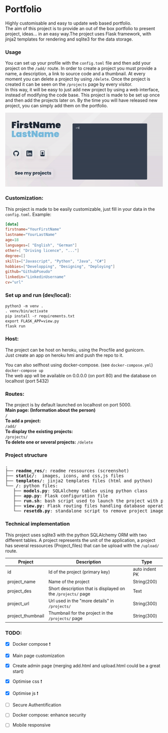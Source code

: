 # Portfolio

Highly customisable and easy to update web based portfolio.  
The aim of this project is to provide an out of the box portfolio to present project, ideas... in an easy way.The project uses Flask framework, with jinja2 templates for rendering and sqlite3 for the data storage.  

### Usage

You can set up your profile with the `config.toml` file and then add your project on the `/add/` route.
In order to create a project you must provide a name, a description, a link to source code and a thumbnail. At every moment you can delete a project by using `/delete`. Once the project is created it can be seen on the `/projects` page by every visitor.  
In this way, it will be easy to just add new project by using a web interface, instead of modifying the code base.
This project is made to be set up once and then add the projects later on. By the time you will have released new project, you can simply add them on the portfolio.  

<p align="center">
<img src="readme_res/pef.gif" width=700> 
</p>

### Customization:

This project is made to be easily customizable, just fill in your data in the `config.toml`.
Example:
```toml
[data]
firstname="YourFirstName"
lastname="YourLastName"
age=18
languages=[ "English", "German"]
other=[ "Driving licence", "..."]
degree=[]
skills=["Javascript", "Python", "Java", "C#"]
hobbies=["Developping", "Designing", "Deploying"]
github="GithubPseudo"
linkedin="LinkedinUsername"
cv="url"

```

### Set up and run (dev/local):
```
python3 -m venv .
. venv/bin/activate
pip install -r requirements.txt
export FLASK_APP=view.py
flask run
```

### Host:

The project can be host on heroku, using the Procfile and gunicorn.  
Just create an app on heroku hmi and push the repo to it.

You can also selfhost using docker-compose. (see `docker-compose.yml`)  
```docker-compose up```  
The web app wll be available on 0.0.0.0 (on port 80)
and the database on localhost (port 5432)

### Routes:

The project is by default launched on localhost on port 5000.  
**Main page: (Information about the person)**  
`/`  
**To add a project:**  
`/add/`  
**To display the existing projects:**  
`/projects/`  
**To delete one or several projects:**
`/delete`

### Project structure
<pre>
.  
├── <b>readme_res/</b>: readme ressources (screenshot)  
├── <b>static/</b>:  images, icons, and css,js files  
├── <b>templates/</b>: jinja2 templates files (html and python)  
└── <b>/</b>: python files:  
   ├── <b>models.py</b>: SQLAlchemy tables using python class  
   ├── <b>app.py</b>: Flask configuration file 
   ├── <b>run.sh</b>: bash script used to launch the project with python venv  
   ├── <b>view.py</b>: Flask routing files handling database operations  
   └── <b>resetdb.py</b>: standalone script to remove project_images and database content   
</pre>


### Technical implementation

This project uses sqlite3 with the python SQLAlchemy ORM with two different tables.
A project represents the unit of the application, a project has several ressources (Project_files) that can be upload with the `/upload/` route.

| Project        | Description                                                  | Type           |
|----------------|--------------------------------------------------------------|----------------|
| id             | Id of the project (primary key)                              | auto indent PK |
| project_name   | Name of the project                                          | String(200)    |
| project_des    | Short description that is displayed on the `/projects/` page | Text           |
| project_url    | Url used in the "more details" in `/projects/`         | String(300)    |
| project_thumbnail | Thumbnail for the project in the `/projects/` page  | String(300) |

### TODO:  
- [x] Docker compose  :exclamation:
- [x] Main page customization
- [x] Create admin page (merging add.html and upload.html could be a great start)
- [x] Optimise css :exclamation:
- [x] Optimise js :exclamation:
- [ ] Secure Authentification
- [ ] Docker compose: enhance security
- [ ] Mobile responsive


